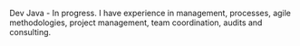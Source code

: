 Dev Java - In progress. 
I have experience in management, processes, agile methodologies, project management, team coordination, audits and consulting. 
